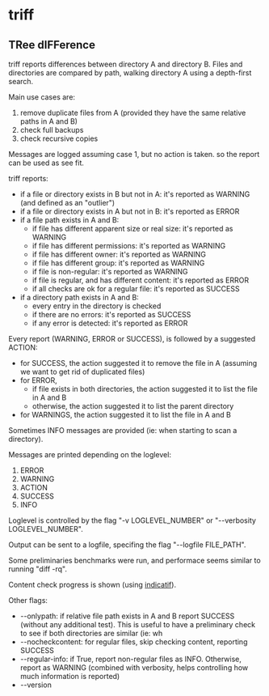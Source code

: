 # triff
## TRee dIFFerence

triff reports differences between directory A and directory B. Files and directories are compared by path, walking directory A using a depth-first search.

Main use cases are:

  1. remove duplicate files from A (provided they have the same relative paths in A and B)
  2. check full backups
  3. check recursive copies

Messages are logged assuming case 1, but no action is taken. so the report can be used as see fit.

triff reports:

  - if a file or directory exists in B but not in A:      it's reported as WARNING (and defined as an "outlier")
  - if a file or directory exists in A but not in B:      it's reported as ERROR
  - if a file path exists in A and B:
    - if file has different apparent size or real size:   it's reported as WARNING
    - if file has different permissions:                  it's reported as WARNING
    - if file has different owner:                        it's reported as WARNING
    - if file has different group:                        it's reported as WARNING
    - if file is non-regular:                             it's reported as WARNING
    - if file is regular, and has different content:      it's reported as ERROR
    - if all checks are ok for a regular file:            it's reported as SUCCESS
  - if a directory path exists in A and B:
    - every entry in the directory is checked
    - if there are no errors:                             it's reported as SUCCESS
    - if any error is detected:                           it's reported as ERROR

Every report (WARNING, ERROR or SUCCESS), is followed by a suggested ACTION:

  - for SUCCESS,  the action suggested it to remove the file in A (assuming we want to get rid of duplicated files)
  - for ERROR,
      - if file exists in both directories, the action suggested it to list the file in A and B
      - otherwise, the action suggested it to list the parent directory
  - for WARNINGS, the action suggested it to list the file in A and B

Sometimes INFO messages are provided (ie: when starting to scan a directory).

Messages are printed depending on the loglevel:

  1. ERROR
  2. WARNING
  3. ACTION
  4. SUCCESS
  5. INFO

Loglevel is controlled by the flag "-v LOGLEVEL_NUMBER" or "--verbosity LOGLEVEL_NUMBER".

Output can be sent to a logfile, specifing the flag "--logfile FILE_PATH".

Some preliminaries benchmarks were run, and performace seems similar to running "diff -rq".

Content check progress is shown (using [indicatif](https://crates.io/crates/indicatif)).

Other flags:

  - --onlypath: if relative file path exists in A and B report SUCCESS (without any additional test). This is useful to have a preliminary check to see if both directories are similar (ie: wh
  - --nocheckcontent: for regular files, skip checking content, reporting SUCCESS
  - --regular-info: if True, report non-regular files as INFO. Otherwise, report as WARNING (combined with verbosity, helps controlling how much information is reported)
  - --version
